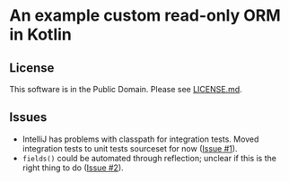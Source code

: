 # An example custom read-only ORM in Kotlin

## License

This software is in the Public Domain.  Please see [LICENSE.md](LICENSE.md).

## Issues

* IntelliJ has problems with classpath for integration tests.  Moved
  integration tests to unit tests sourceset for now
  ([Issue #1](/binkley/readonly-orm-kt/issues/1)).
* `fields()` could be automated through reflection; unclear if this is the
  right thing to do ([Issue #2](/binkley/readonly-orm-kt/issues/2)).
